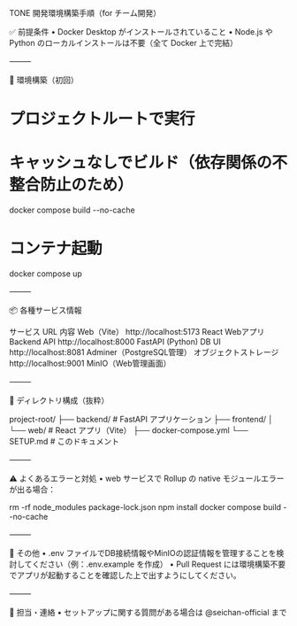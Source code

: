 TONE 開発環境構築手順（for チーム開発）

✅ 前提条件
	•	Docker Desktop がインストールされていること
	•	Node.js や Python のローカルインストールは不要（全て Docker 上で完結）

⸻

🐳 環境構築（初回）

# プロジェクトルートで実行
# キャッシュなしでビルド（依存関係の不整合防止のため）
docker compose build --no-cache

# コンテナ起動
docker compose up


⸻

📦 各種サービス情報

サービス	URL	内容
Web（Vite）	http://localhost:5173	React Webアプリ
Backend API	http://localhost:8000	FastAPI (Python)
DB UI	http://localhost:8081	Adminer（PostgreSQL管理）
オブジェクトストレージ	http://localhost:9001	MinIO（Web管理画面）


⸻

📂 ディレクトリ構成（抜粋）

project-root/
├── backend/           # FastAPI アプリケーション
├── frontend/
│   └── web/           # React アプリ（Vite）
├── docker-compose.yml
└── SETUP.md           # このドキュメント


⸻

⚠️ よくあるエラーと対処
	•	web サービスで Rollup の native モジュールエラーが出る場合：

rm -rf node_modules package-lock.json
npm install
docker compose build --no-cache



⸻

📌 その他
	•	.env ファイルでDB接続情報やMinIOの認証情報を管理することを検討してください（例：.env.example を作成）
	•	Pull Request には環境構築不要でアプリが起動することを確認した上で出すようにしてください。

⸻

👥 担当・連絡
	•	セットアップに関する質問がある場合は @seichan-official まで